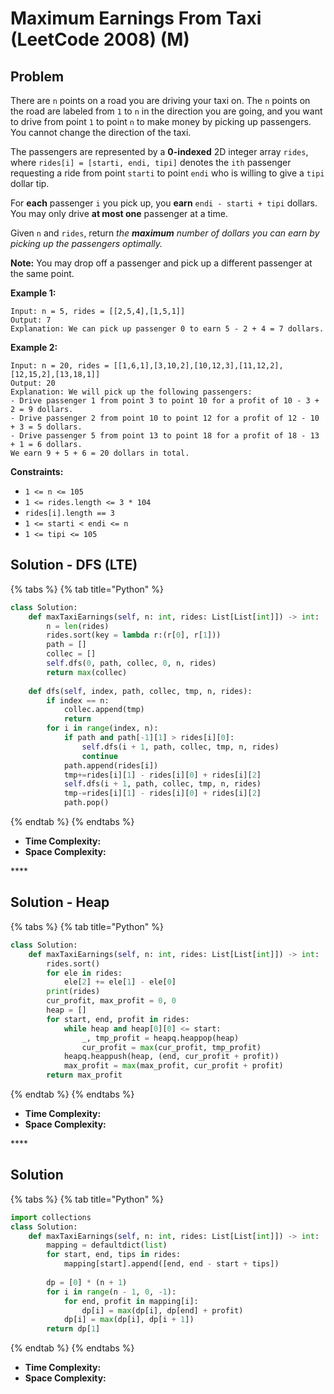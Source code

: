# Maximum Earnings From Taxi \(LeetCode 2008\) \(M\)

## Problem

There are `n` points on a road you are driving your taxi on. The `n` points on the road are labeled from `1` to `n` in the direction you are going, and you want to drive from point `1` to point `n` to make money by picking up passengers. You cannot change the direction of the taxi.

The passengers are represented by a **0-indexed** 2D integer array `rides`, where `rides[i] = [starti, endi, tipi]` denotes the `ith` passenger requesting a ride from point `starti` to point `endi` who is willing to give a `tipi` dollar tip.

For **each** passenger `i` you pick up, you **earn** `endi - starti + tipi` dollars. You may only drive **at most one** passenger at a time.

Given `n` and `rides`, return _the **maximum** number of dollars you can earn by picking up the passengers optimally._

**Note:** You may drop off a passenger and pick up a different passenger at the same point.

**Example 1:**

```text
Input: n = 5, rides = [[2,5,4],[1,5,1]]
Output: 7
Explanation: We can pick up passenger 0 to earn 5 - 2 + 4 = 7 dollars.
```

**Example 2:**

```text
Input: n = 20, rides = [[1,6,1],[3,10,2],[10,12,3],[11,12,2],[12,15,2],[13,18,1]]
Output: 20
Explanation: We will pick up the following passengers:
- Drive passenger 1 from point 3 to point 10 for a profit of 10 - 3 + 2 = 9 dollars.
- Drive passenger 2 from point 10 to point 12 for a profit of 12 - 10 + 3 = 5 dollars.
- Drive passenger 5 from point 13 to point 18 for a profit of 18 - 13 + 1 = 6 dollars.
We earn 9 + 5 + 6 = 20 dollars in total.
```

**Constraints:**

* `1 <= n <= 105`
* `1 <= rides.length <= 3 * 104`
* `rides[i].length == 3`
* `1 <= starti < endi <= n`
* `1 <= tipi <= 105`

## Solution - DFS \(LTE\)

{% tabs %}
{% tab title="Python" %}
```python
class Solution:
    def maxTaxiEarnings(self, n: int, rides: List[List[int]]) -> int:
        n = len(rides)
        rides.sort(key = lambda r:(r[0], r[1]))
        path = []
        collec = []
        self.dfs(0, path, collec, 0, n, rides)
        return max(collec)
    
    def dfs(self, index, path, collec, tmp, n, rides):
        if index == n:
            collec.append(tmp)
            return 
        for i in range(index, n):
            if path and path[-1][1] > rides[i][0]:
                self.dfs(i + 1, path, collec, tmp, n, rides)
                continue
            path.append(rides[i])
            tmp+=rides[i][1] - rides[i][0] + rides[i][2]
            self.dfs(i + 1, path, collec, tmp, n, rides)
            tmp-=rides[i][1] - rides[i][0] + rides[i][2]
            path.pop()
```
{% endtab %}
{% endtabs %}

* **Time Complexity:** 
* **Space Complexity:**

\*\*\*\*

## Solution - Heap

{% tabs %}
{% tab title="Python" %}
```python
class Solution:
    def maxTaxiEarnings(self, n: int, rides: List[List[int]]) -> int:
        rides.sort()
        for ele in rides:
            ele[2] += ele[1] - ele[0]
        print(rides)
        cur_profit, max_profit = 0, 0
        heap = []
        for start, end, profit in rides:
            while heap and heap[0][0] <= start:
                _, tmp_profit = heapq.heappop(heap)
                cur_profit = max(cur_profit, tmp_profit)
            heapq.heappush(heap, (end, cur_profit + profit))
            max_profit = max(max_profit, cur_profit + profit)
        return max_profit
```
{% endtab %}
{% endtabs %}

* **Time Complexity:** 
* **Space Complexity:**

\*\*\*\*

## Solution

{% tabs %}
{% tab title="Python" %}
```python
import collections
class Solution:
    def maxTaxiEarnings(self, n: int, rides: List[List[int]]) -> int:
        mapping = defaultdict(list)
        for start, end, tips in rides:
            mapping[start].append([end, end - start + tips])
        
        dp = [0] * (n + 1)
        for i in range(n - 1, 0, -1):
            for end, profit in mapping[i]:
                dp[i] = max(dp[i], dp[end] + profit)
            dp[i] = max(dp[i], dp[i + 1])
        return dp[1]
```
{% endtab %}
{% endtabs %}

* **Time Complexity:** 
* **Space Complexity:**

